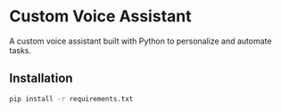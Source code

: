 # Custom Voice Assistant

A custom voice assistant built with Python to personalize and automate tasks.

## Installation

```bash
pip install -r requirements.txt
